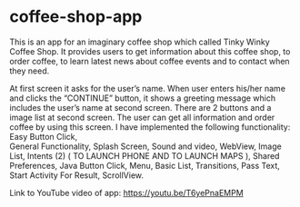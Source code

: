 # coffee-shop-app
This is an app for an imaginary coffee shop which called Tinky Winky Coffee Shop. It provides users to get information about this coffee shop, to order coffee, to learn latest news about coffee events and to contact when they need.

At first screen it asks for the user’s name. When user enters his/her name and clicks the “CONTINUE” button, it shows a greeting message which includes the user’s name at second screen. There are 2 buttons and a image list at second screen. The user can get all information and order coffee by using this screen.
I have implemented the following functionality:
Easy Button Click,		
General Functionality,
Splash Screen,
Sound and video,
WebView,
Image List,
Intents (2) ( TO LAUNCH PHONE AND TO  LAUNCH MAPS ),
Shared Preferences,
Java Button Click,
Menu,
Basic List,
Transitions,
Pass Text,
Start Activity For Result,
ScrollView.

Link to YouTube video of app: https://youtu.be/T6yePnaEMPM

